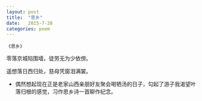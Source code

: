 ```yaml
---
layout: post
title:  "思乡"
date:   2015-7-28
categories: poem
---
```

`《思乡》`

零落京城陷围墙，徒劳无为少依傍。

遥想落日西归处，慈母凭窗泪满裳。

<!--more-->

- 偶然想起现在正是老家山西亲朋好友聚会喝牺汤的日子，勾起了游子我渴望叶落归根的感觉，习作思乡诗一首聊作纪念。

<script>
  (function(i,s,o,g,r,a,m){i['GoogleAnalyticsObject']=r;i[r]=i[r]||function(){
  (i[r].q=i[r].q||[]).push(arguments)},i[r].l=1*new Date();a=s.createElement(o),
  m=s.getElementsByTagName(o)[0];a.async=1;a.src=g;m.parentNode.insertBefore(a,m)
  })(window,document,'script','https://www.google-analytics.com/analytics.js','ga');

  ga('create', 'UA-85986843-1', 'auto');
  ga('send', 'pageview');

</script>